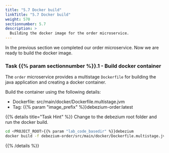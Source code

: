 ```yaml
---
title: "5.7 Docker build"
linkTitle: "5.7 Docker build"
weight: 570
sectionnumber: 5.7
description: >
  Building the docker image for the order microservice.
---
```


In the previous section we completed our order microservice. Now we are ready to build the docker image.


### Task {{% param sectionnumber %}}.1 - Build docker container

The `order` microservice provides a multistage `Dockerfile` for building the java application and creating a docker container.

Build the container using the following details:

* Dockerfile: src/main/docker/Dockerfile.multistage.jvm
* Tag: {{% param "image_prefix" %}}debezium-order:latest

{{% details title="Task Hint" %}}
Change to the debezium root folder and run the docker build.

```bash
cd <PROJECT_ROOT>{{% param "lab_code_basedir" %}}debezium
docker build -f debezium-order/src/main/docker/Dockerfile.multistage.jvm -t {{% param "image_prefix" %}}debezium-order:latest debezium-order
```
{{% /details %}}
